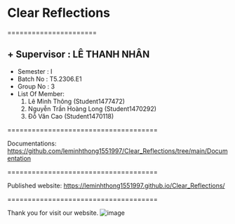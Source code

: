 # Clear Reflections
======================
## + Supervisor		: LÊ THANH NHÂN
+ Semester		: I	
+ Batch No		: T5.2306.E1
+ Group No		: 3
+ List Of Member:
	1. Lê Minh Thông  		(Student1477472)
	2. Nguyễn Trần Hoàng Long	(Student1470292)
	3. Đỗ Văn Cao 			(Student1470118)

=====================================

Documentations: https://github.com/leminhthong1551997/Clear_Reflections/tree/main/Documentation

=====================================

Published website: https://leminhthong1551997.github.io/Clear_Reflections/

=====================================

Thank you for visit our website.
![image](https://github.com/leminhthong1551997/Clear_Reflections/assets/116416757/046e82ae-f55d-4815-9004-4cf0d06378bf)
